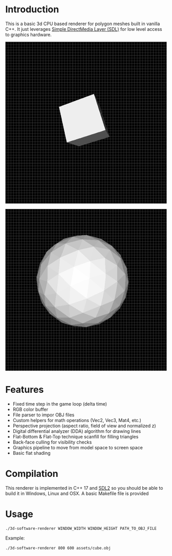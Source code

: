 # Introduction

This is a basic 3d CPU based renderer for polygon meshes built in vanilla C++. It just leverages [Simple DirectMedia Layer (SDL)](https://www.libsdl.org/) for low level access to graphics hardware.

![cube.png](images/cube.png)

![cube.png](images/sphere.png)

# Features

* Fixed time step in the game loop (delta time)
* RGB color buffer
* File parser to impor OBJ files
* Custom helpers for math operations (Vec2, Vec3, Mat4, etc.)
* Perspective projection (aspect ratio, field of view and normalized z)
* Digital differential analyzer (DDA) algorithm for drawing lines
* Flat-Bottom & Flat-Top technique scanfill for filling triangles
* Back-face culling for visibility checks
* Graphics pipeline to move from model space to screen space
* Basic flat shading

# Compilation

This renderer is implemented in C++ 17 and [SDL2](https://www.libsdl.org/) so you should be able to build it in Windows, Linux and OSX. A basic Makefile file is provided

# Usage

```
./3d-software-renderer WINDOW_WIDTH WINDOW_HEIGHT PATH_TO_OBJ_FILE
```

Example:

```
./3d-software-renderer 800 600 assets/cube.obj
```
